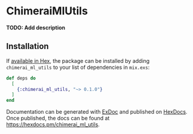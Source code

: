 # ChimeraiMlUtils

**TODO: Add description**

## Installation

If [available in Hex](https://hex.pm/docs/publish), the package can be installed
by adding `chimerai_ml_utils` to your list of dependencies in `mix.exs`:

```elixir
def deps do
  [
    {:chimerai_ml_utils, "~> 0.1.0"}
  ]
end
```

Documentation can be generated with [ExDoc](https://github.com/elixir-lang/ex_doc)
and published on [HexDocs](https://hexdocs.pm). Once published, the docs can
be found at <https://hexdocs.pm/chimerai_ml_utils>.

